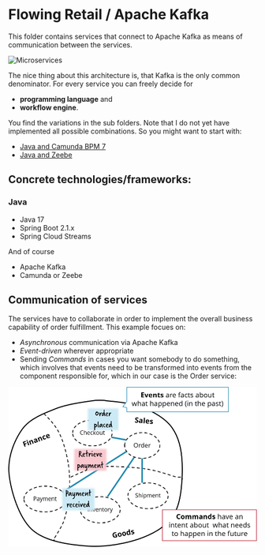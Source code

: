 # Flowing Retail / Apache Kafka

This folder contains services that connect to Apache Kafka as means of communication between the services.

![Microservices](../docs/docs/kafka%20services/kafka-services.png)

The nice thing about this architecture is, that Kafka is the only common denominator. For every service you can freely decide for

* **programming language** and
* **workflow engine**.

You find the variations in the sub folders. Note that I do not yet have implemented all possible combinations. So you might want to start with:

* [Java and Camunda BPM 7](java/)
* [Java and Zeebe](java/)


## Concrete technologies/frameworks:

### Java

* Java 17
* Spring Boot 2.1.x
* Spring Cloud Streams

And of course
* Apache Kafka
* Camunda or Zeebe

## Communication of services

The services have to collaborate in order to implement the overall business capability of order fulfillment. This example focues on:

* *Asynchronous* communication via Apache Kafka
* *Event-driven* wherever appropriate
* Sending *Commands* in cases you want somebody to do something, which involves that events need to be transformed into events from the component responsible for, which in our case is the Order service:

![Events and Commands](../docs/docs/event-command-transformation.png)
